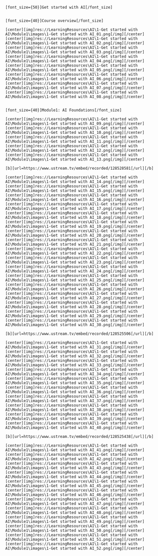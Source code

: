     [font_size={50}]Get started with AI[/font_size]


    [font_size={40}]Course overview[/font_size]
    
    [center][img]res://LearningResources\AI\1-Get started with AI\Module1\images\1-Get started with AI_01.png[/img][/center]
    [center][img]res://LearningResources\AI\1-Get started with AI\Module1\images\1-Get started with AI_02.png[/img][/center]
    [center][img]res://LearningResources\AI\1-Get started with AI\Module1\images\1-Get started with AI_03.png[/img][/center]
    [center][img]res://LearningResources\AI\1-Get started with AI\Module1\images\1-Get started with AI_04.png[/img][/center]
    [center][img]res://LearningResources\AI\1-Get started with AI\Module1\images\1-Get started with AI_05.png[/img][/center]
    [center][img]res://LearningResources\AI\1-Get started with AI\Module1\images\1-Get started with AI_06.png[/img][/center]
    [center][img]res://LearningResources\AI\1-Get started with AI\Module1\images\1-Get started with AI_07.png[/img][/center]
    [center][img]res://LearningResources\AI\1-Get started with AI\Module1\images\1-Get started with AI_08.png[/img][/center]


    [font_size={40}]Module1: AI Foundations[/font_size]
    
    [center][img]res://LearningResources\AI\1-Get started with AI\Module1\images\1-Get started with AI_09.png[/img][/center]
    [center][img]res://LearningResources\AI\1-Get started with AI\Module1\images\1-Get started with AI_10.png[/img][/center]
    [center][img]res://LearningResources\AI\1-Get started with AI\Module1\images\1-Get started with AI_11.png[/img][/center]
    [center][img]res://LearningResources\AI\1-Get started with AI\Module1\images\1-Get started with AI_12.png[/img][/center]
    [center][img]res://LearningResources\AI\1-Get started with AI\Module1\images\1-Get started with AI_13.png[/img][/center]
    
    [b][url=https://www.ustream.tv/embed/recorded/128528581[/url][/b]
    
    [center][img]res://LearningResources\AI\1-Get started with AI\Module1\images\1-Get started with AI_14.png[/img][/center]
    [center][img]res://LearningResources\AI\1-Get started with AI\Module1\images\1-Get started with AI_15.png[/img][/center]
    [center][img]res://LearningResources\AI\1-Get started with AI\Module1\images\1-Get started with AI_16.png[/img][/center]
    [center][img]res://LearningResources\AI\1-Get started with AI\Module1\images\1-Get started with AI_17.png[/img][/center]
    [center][img]res://LearningResources\AI\1-Get started with AI\Module1\images\1-Get started with AI_18.png[/img][/center]
    [center][img]res://LearningResources\AI\1-Get started with AI\Module1\images\1-Get started with AI_19.png[/img][/center]
    [center][img]res://LearningResources\AI\1-Get started with AI\Module1\images\1-Get started with AI_20.png[/img][/center]
    [center][img]res://LearningResources\AI\1-Get started with AI\Module1\images\1-Get started with AI_21.png[/img][/center]
    [center][img]res://LearningResources\AI\1-Get started with AI\Module1\images\1-Get started with AI_22.png[/img][/center]
    [center][img]res://LearningResources\AI\1-Get started with AI\Module1\images\1-Get started with AI_23.png[/img][/center]
    [center][img]res://LearningResources\AI\1-Get started with AI\Module1\images\1-Get started with AI_24.png[/img][/center]
    [center][img]res://LearningResources\AI\1-Get started with AI\Module1\images\1-Get started with AI_25.png[/img][/center]
    [center][img]res://LearningResources\AI\1-Get started with AI\Module1\images\1-Get started with AI_26.png[/img][/center]
    [center][img]res://LearningResources\AI\1-Get started with AI\Module1\images\1-Get started with AI_27.png[/img][/center]
    [center][img]res://LearningResources\AI\1-Get started with AI\Module1\images\1-Get started with AI_28.png[/img][/center]
    [center][img]res://LearningResources\AI\1-Get started with AI\Module1\images\1-Get started with AI_29.png[/img][/center]
    [center][img]res://LearningResources\AI\1-Get started with AI\Module1\images\1-Get started with AI_30.png[/img][/center]
    
    [b][url=https://www.ustream.tv/embed/recorded/128525506[/url][/b]
    
    [center][img]res://LearningResources\AI\1-Get started with AI\Module1\images\1-Get started with AI_31.png[/img][/center]
    [center][img]res://LearningResources\AI\1-Get started with AI\Module1\images\1-Get started with AI_32.png[/img][/center]
    [center][img]res://LearningResources\AI\1-Get started with AI\Module1\images\1-Get started with AI_33.png[/img][/center]
    [center][img]res://LearningResources\AI\1-Get started with AI\Module1\images\1-Get started with AI_34.png[/img][/center]
    [center][img]res://LearningResources\AI\1-Get started with AI\Module1\images\1-Get started with AI_35.png[/img][/center]
    [center][img]res://LearningResources\AI\1-Get started with AI\Module1\images\1-Get started with AI_36.png[/img][/center]
    [center][img]res://LearningResources\AI\1-Get started with AI\Module1\images\1-Get started with AI_37.png[/img][/center]
    [center][img]res://LearningResources\AI\1-Get started with AI\Module1\images\1-Get started with AI_38.png[/img][/center]
    [center][img]res://LearningResources\AI\1-Get started with AI\Module1\images\1-Get started with AI_39.png[/img][/center]
    [center][img]res://LearningResources\AI\1-Get started with AI\Module1\images\1-Get started with AI_40.png[/img][/center]
    
    [b][url=https://www.ustream.tv/embed/recorded/128525438[/url][/b]
    
    [center][img]res://LearningResources\AI\1-Get started with AI\Module1\images\1-Get started with AI_41.png[/img][/center]
    [center][img]res://LearningResources\AI\1-Get started with AI\Module1\images\1-Get started with AI_42.png[/img][/center]
    [center][img]res://LearningResources\AI\1-Get started with AI\Module1\images\1-Get started with AI_43.png[/img][/center]
    [center][img]res://LearningResources\AI\1-Get started with AI\Module1\images\1-Get started with AI_44.png[/img][/center]
    [center][img]res://LearningResources\AI\1-Get started with AI\Module1\images\1-Get started with AI_45.png[/img][/center]
    [center][img]res://LearningResources\AI\1-Get started with AI\Module1\images\1-Get started with AI_46.png[/img][/center]
    [center][img]res://LearningResources\AI\1-Get started with AI\Module1\images\1-Get started with AI_47.png[/img][/center]
    [center][img]res://LearningResources\AI\1-Get started with AI\Module1\images\1-Get started with AI_48.png[/img][/center]
    [center][img]res://LearningResources\AI\1-Get started with AI\Module1\images\1-Get started with AI_49.png[/img][/center]
    [center][img]res://LearningResources\AI\1-Get started with AI\Module1\images\1-Get started with AI_50.png[/img][/center]
    [center][img]res://LearningResources\AI\1-Get started with AI\Module1\images\1-Get started with AI_51.png[/img][/center]
    [center][img]res://LearningResources\AI\1-Get started with AI\Module1\images\1-Get started with AI_52.png[/img][/center]

